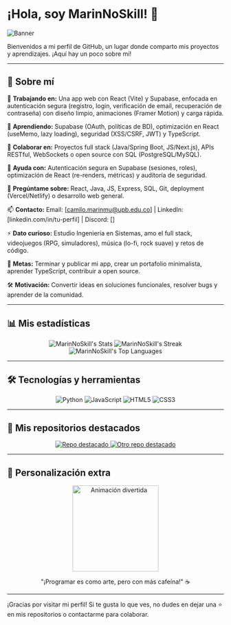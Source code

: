 # ¡Hola, soy MarinNoSkill! 👋

![Banner](https://i.imgur.com/YOUR_IMAGE_LINK_HERE.gif) <!-- Puedes subir un banner animado a imgur o similar -->

Bienvenidos a mi perfil de GitHub, un lugar donde comparto mis proyectos y aprendizajes. ¡Aquí hay un poco sobre mí!

---

## 🌟 Sobre mí  
🔭 **Trabajando en:** Una app web con React (Vite) y Supabase, enfocada en autenticación segura (registro, login, verificación de email, recuperación de contraseña) con diseño limpio, animaciones (Framer Motion) y carga rápida.  

🌱 **Aprendiendo:** Supabase (OAuth, políticas de BD), optimización en React (useMemo, lazy loading), seguridad (XSS/CSRF, JWT) y TypeScript.  

👯 **Colaborar en:** Proyectos full stack (Java/Spring Boot, JS/Next.js), APIs RESTful, WebSockets o open source con SQL (PostgreSQL/MySQL).  

🤔 **Ayuda con:** Autenticación segura en Supabase (sesiones, roles), optimización de React (re-renders, métricas) y auditoría de seguridad.  

💬 **Pregúntame sobre:** React, Java, JS, Express, SQL, Git, deployment (Vercel/Netlify) o desarrollo web general.  

📫 **Contacto:** Email: [camilo.marinmu@upb.edu.co] | LinkedIn: [linkedin.com/in/tu-perfil] | Discord: []  

⚡ **Dato curioso:** Estudio Ingeniería en Sistemas, amo el full stack, videojuegos (RPG, simuladores), música (lo-fi, rock suave) y retos de código.  

🎯 **Metas:** Terminar y publicar mi app, crear un portafolio minimalista, aprender TypeScript, contribuir a open source.  

🛠️ **Motivación:** Convertir ideas en soluciones funcionales, resolver bugs y aprender de la comunidad.

---

## 📊 Mis estadísticas
<div align="center">
  <img src="https://github-readme-stats.vercel.app/api?username=MarinNoSkill&theme=dracula&show_icons=true&hide_border=true&count_private=true" alt="MarinNoSkill's Stats" />
  <img src="https://github-readme-streak-stats.herokuapp.com/?user=MarinNoSkill&theme=dracula&hide_border=true" alt="MarinNoSkill's Streak" />
  <img src="https://github-readme-stats.vercel.app/api/top-langs/?username=MarinNoSkill&theme=dracula&show_icons=true&hide_border=true&layout=compact" alt="MarinNoSkill's Top Languages" />
</div>

---

## 🛠️ Tecnologías y herramientas
<p align="center">
  <img src="https://img.shields.io/badge/Python-3776AB?style=for-the-badge&logo=python&logoColor=white" alt="Python" />
  <img src="https://img.shields.io/badge/JavaScript-F7DF1E?style=for-the-badge&logo=javascript&logoColor=black" alt="JavaScript" />
  <img src="https://img.shields.io/badge/HTML5-E34F26?style=for-the-badge&logo=html5&logoColor=white" alt="HTML5" />
  <img src="https://img.shields.io/badge/CSS3-1572B6?style=for-the-badge&logo=css3&logoColor=white" alt="CSS3" />
  <!-- Añade más badges según los lenguajes o herramientas que uses -->
</p>

---

## 🚀 Mis repositorios destacados
<div align="center">
  <a href="https://github.com/MarinNoSkill/[nombre-de-tu-repo]">
    <img src="https://github-readme-stats.vercel.app/api/pin/?username=MarinNoSkill&repo=[nombre-de-tu-repo]&theme=dracula&show_owner=true" alt="Repo destacado" />
  </a>
  <a href="https://github.com/MarinNoSkill/[otro-repo]">
    <img src="https://github-readme-stats.vercel.app/api/pin/?username=MarinNoSkill&repo=[otro-repo]&theme=dracula&show_owner=true" alt="Otro repo destacado" />
  </a>
</div>

---

## 🎨 Personalización extra
<p align="center">
  <img src="https://media.giphy.com/media/26xBI73gWquCrhhYQ/giphy.gif" width="200" alt="Animación divertida" />
</p>
<p align="center">
  "¡Programar es como arte, pero con más cafeína!" ☕
</p>

---

¡Gracias por visitar mi perfil! Si te gusta lo que ves, no dudes en dejar una ⭐ en mis repositorios o contactarme para colaborar.
